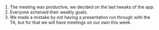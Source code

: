 1. The meeting was productive, we decided on the last tweaks of the app.
2. Everyone acheived their weekly goals.
3. We made a mistake by not having a presentation run through with the TA, but for that we will have meetings on our own this week.